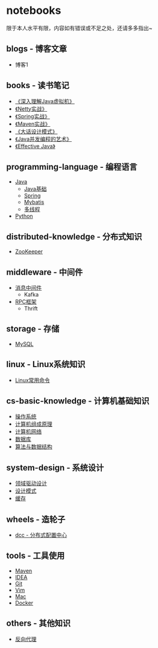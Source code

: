 # notebooks
限于本人水平有限，内容如有错误或不足之处，还请多多指出~

## blogs - 博客文章
- 博客1

## books - 读书笔记
- [《深入理解Java虚拟机》](https://github.com/lewiszlw/notebooks/tree/master/books/%E6%B7%B1%E5%85%A5%E7%90%86%E8%A7%A3Java%E8%99%9A%E6%8B%9F%E6%9C%BA)
- [《Netty实战》](https://github.com/lewiszlw/notebooks/tree/master/books/Netty%E5%AE%9E%E6%88%98)
- [《Spring实战》](https://github.com/lewiszlw/notebooks/tree/master/books/Spring%E5%AE%9E%E6%88%98)
- [《Maven实战》](https://github.com/lewiszlw/notebooks/tree/master/books/Maven%E5%AE%9E%E6%88%98)
- [《大话设计模式》](https://github.com/lewiszlw/notebooks/tree/master/books/%E5%A4%A7%E8%AF%9D%E8%AE%BE%E8%AE%A1%E6%A8%A1%E5%BC%8F)
- [《Java并发编程的艺术》](https://github.com/lewiszlw/notebooks/tree/master/books/Java%E5%B9%B6%E5%8F%91%E7%BC%96%E7%A8%8B%E7%9A%84%E8%89%BA%E6%9C%AF)
- [《Effective Java》](https://github.com/lewiszlw/notebooks/tree/master/books/Effective%20Java)

## programming-language - 编程语言
- [Java](https://github.com/lewiszlw/notebooks/tree/master/programming-language/Java)
  - [Java基础](https://github.com/lewiszlw/notebooks/tree/master/programming-language/Java/Java%E5%9F%BA%E7%A1%80)
  - [Spring](https://github.com/lewiszlw/notebooks/tree/master/programming-language/Java/Spring)
  - [Mybatis](https://github.com/lewiszlw/notebooks/tree/master/programming-language/Java/Mybatis)
  - [多线程](https://github.com/lewiszlw/notebooks/tree/master/programming-language/Java/%E5%A4%9A%E7%BA%BF%E7%A8%8B)
- [Python](https://github.com/lewiszlw/notebooks/tree/master/programming-language/Python)

## distributed-knowledge - 分布式知识
- [ZooKeeper](https://github.com/lewiszlw/notebooks/blob/master/distributed-knowledge/ZooKeeper.pdf)

## middleware - 中间件
- [消息中间件](https://github.com/lewiszlw/notebooks/tree/master/middleware/mq)
  - Kafka
- [RPC框架](https://github.com/lewiszlw/notebooks/tree/master/middleware/rpc)
  - Thrift

## storage - 存储
- [MySQL](https://github.com/lewiszlw/notebooks/tree/master/storage/MySQL)

## linux - Linux系统知识
- [Linux常用命令](https://github.com/lewiszlw/notebooks/tree/master/linux)

## cs-basic-knowledge - 计算机基础知识
- [操作系统](https://github.com/lewiszlw/notebooks/blob/master/cs-basic-knowledge/%E6%93%8D%E4%BD%9C%E7%B3%BB%E7%BB%9F.md)
- [计算机组成原理](https://github.com/lewiszlw/notebooks/blob/master/cs-basic-knowledge/%E8%AE%A1%E7%AE%97%E6%9C%BA%E7%BB%84%E6%88%90%E5%8E%9F%E7%90%86.md)
- [计算机网络](https://github.com/lewiszlw/notebooks/blob/master/cs-basic-knowledge/%E8%AE%A1%E7%AE%97%E6%9C%BA%E7%BD%91%E7%BB%9C.md)
- [数据库](https://github.com/lewiszlw/notebooks/blob/master/cs-basic-knowledge/%E6%95%B0%E6%8D%AE%E5%BA%93.md)
- [算法与数据结构]()

## system-design - 系统设计
- [领域驱动设计](https://github.com/lewiszlw/notebooks/tree/master/system-design/DDD)
- [设计模式]()
- [缓存](https://github.com/lewiszlw/notebooks/tree/master/system-design/cache)

## wheels - 造轮子
- [dcc - 分布式配置中心](https://github.com/lewiszlw/notebooks/tree/master/wheels/dcc)

## tools - 工具使用
- [Maven]()
- [IDEA](https://github.com/lewiszlw/notebooks/tree/master/tools/IDEA)
- [Git](https://github.com/lewiszlw/notebooks/tree/master/tools/Git)
- [Vim](https://github.com/lewiszlw/notebooks/blob/master/tools/Vim.pdf)
- [Mac]()
- [Docker]()

## others - 其他知识
- [反向代理](https://github.com/lewiszlw/notebooks/blob/master/others/%E5%8F%8D%E5%90%91%E4%BB%A3%E7%90%86.pdf)